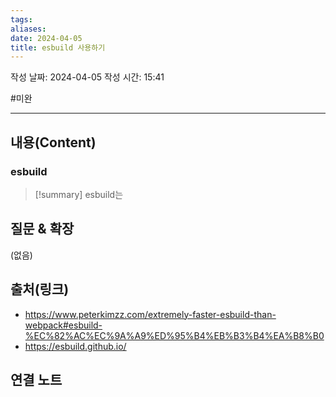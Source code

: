 ```yaml
---
tags: 
aliases: 
date: 2024-04-05
title: esbuild 사용하기
---
```

작성 날짜: 2024-04-05
작성 시간: 15:41

#미완

----
## 내용(Content)
### esbuild
>[!summary]
>esbuild는 

## 질문 & 확장

(없음)

## 출처(링크)
- https://www.peterkimzz.com/extremely-faster-esbuild-than-webpack#esbuild-%EC%82%AC%EC%9A%A9%ED%95%B4%EB%B3%B4%EA%B8%B0
- https://esbuild.github.io/
## 연결 노트










